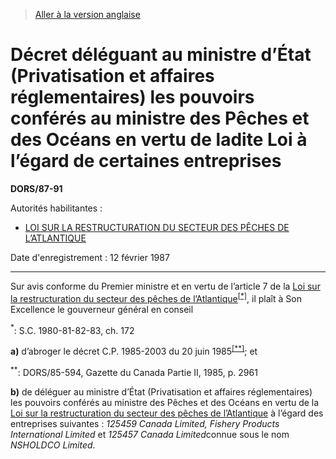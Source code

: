 > [Aller à la version anglaise](/en/Regulations/Statutory%20Orders%20and%20Regulations/87/91.md)

# Décret déléguant au ministre d’État (Privatisation et affaires réglementaires) les pouvoirs conférés au ministre des Pêches et des Océans en vertu de ladite Loi à l’égard de certaines entreprises

**DORS/87-91**

Autorités habilitantes : 
- [LOI SUR LA RESTRUCTURATION DU SECTEUR DES PÊCHES DE L’ATLANTIQUE](/fr/Lois/Lois%20révisées%20du%20Canada/A/A-14.md)

Date d'enregistrement : 12 février 1987

----------

Sur avis conforme du Premier ministre et en vertu de l’article 7 de la [Loi sur la restructuration du secteur des pêches de l’Atlantique](/fr/Lois/Lois%20révisées%20du%20Canada/A/A-14.md)<sup><a href='#footnote1_f'>[*]</a></sup>, il plaît à Son Excellence le gouverneur général en conseil

<a name='footnote1_f'><sup>*</sup></a>: S.C. 1980-81-82-83, ch. 172<br />

**a)** d’abroger le décret C.P. 1985-2003 du 20 juin 1985<sup><a href='#footnote2_f'>[**]</a></sup>; et

<a name='footnote2_f'><sup>**</sup></a>: DORS/85-594, Gazette du Canada Partie II, 1985, p. 2961<br />

**b)** de déléguer au ministre d’État (Privatisation et affaires réglementaires) les pouvoirs conférés au ministre des Pêches et des Océans en vertu de la [Loi sur la restructuration du secteur des pêches de l’Atlantique](/fr/Lois/Lois%20révisées%20du%20Canada/A/A-14.md) à l’égard des entreprises suivantes : *125459 Canada Limited, Fishery Products International Limited* et *125457 Canada Limited*connue sous le nom *NSHOLDCO Limited*.


